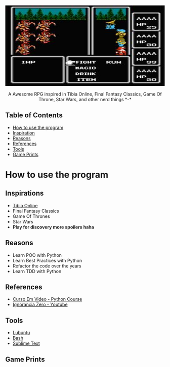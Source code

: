 <p align="center">
  <a href="https://secure.php.net/">
    <img src="images/rpg.jpg" alt="" width=512 height=256>
  </a>

  <p align="center">
    A Awesome RPG inspired in Tibia Online, Final Fantasy Classics, Game Of Throne, Star Wars, and other nerd things *-*
    <br>
  </p>
  



## Table of Contents

- [How to use the program](#howtouse)
- [Inspiration](#references)
- [Reasons](#bestpractices)
- [References](#ides)
- [Tools](#tools)
- [Game Prints](#)

# How to use the program
  
   

## Inspirations

- [Tibia Online](https://secure.tibia.com/news/?subtopic=latestnews)
- Final Fantasy Classics
- Game Of Thrones
- Star Wars
- <strong> Play for discovery more spoilers haha </strong>


## Reasons

- Learn POO with Python
- Learn Best Practices with Python
- Refactor the code over the years
- Learn TDD with Python

## References

- [Curso Em Video - Python Course](https://www.cursoemvideo.com/course-cat/python/)
- [Ignorancia Zero - Youtube](https://www.youtube.com/channel/UCmjj41YfcaCpZIkU-oqVIIw)

## Tools

- [Lubuntu](https://lubuntu.net/)
- [Bash](https://www.google.com.br/search?q=bash&oq=bash&aqs=chrome..69i57l2j69i65l3j69i60.422j0j7&sourceid=chrome&ie=UTF-8)
- [Sublime Text](https://www.sublimetext.com/)

## Game Prints


